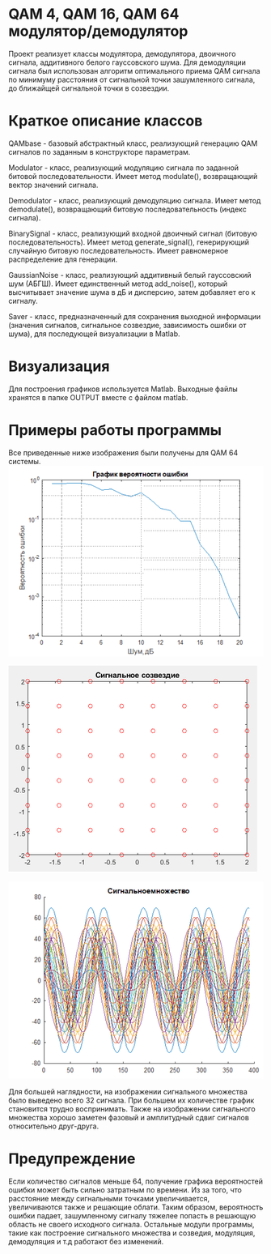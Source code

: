 # QAM 4, QAM 16, QAM 64 модулятор/демодулятор

Проект реализует классы модулятора, демодулятора, двоичного сигнала, аддитивного белого гауссовского шума.
Для демодуляции сигнала был использован алгоритм оптимального приема QAM сигнала по минимуму расстояния от сигнальной точки зашумленного сигнала, до ближайщей сигнальной точки в созвездии.
# Краткое описание классов
QAMbase - базовый абстрактный класс, реализующий генерацию QAM сигналов по заданным в конструкторе параметрам. 

Modulator - класс, реализующий модуляцию сигнала по заданной битовой последовательности. Имеет метод modulate(), возвращающий вектор значений сигнала.

Demodulator - класс, реализующий демодуляцию сигнала. Имеет метод demodulate(), возвращающий битовую последовательность (индекс сигнала).

BinarySignal - класс, реализующий входной двоичный сигнал (битовую последовательность). Имеет метод generate_signal(), генерирующий случайную битовую последовательность. Имеет равномерное распределение для генерации.

GaussianNoise - класс, реализующий аддитивный белый гауссовский шум (АБГШ). Имеет единственный метод add_noise(), который высчитывает значение шума в дБ и дисперсию, затем добавляет его к сигналу.

Saver - класс, предназначенный для сохранения выходной информации (значения сигналов, сигнальное созвездие, зависимость ошибки от шума), для последующей визуализации в Matlab.

# Визуализация
Для построения графиков используется Matlab. Выходные файлы хранятся в папке OUTPUT вместе с файлом matlab.
# Примеры работы программы
Все приведенные ниже изображения были получены для QAM 64 системы.
![Иллюстрация к проекту](https://github.com/RuslanRamaldanov/QAM/blob/master/%D0%92%D0%B5%D1%80%D0%BE%D1%8F%D1%82%D0%BD%D0%BE%D1%81%D1%82%D1%8C_%D0%BE%D1%88%D0%B8%D0%B1%D0%BA%D0%B8_64.png)

![Иллюстрация к проекту](https://github.com/RuslanRamaldanov/QAM/blob/master/%D0%A1%D0%B8%D0%B3%D0%BD%D0%B0%D0%BB%D1%8C%D0%BD%D0%BE%D0%B5%20%D1%81%D0%BE%D0%B7%D0%B2%D0%B5%D0%B7%D0%B4%D0%B8%D0%B5_64.png)

![Иллюстрация к проекту](https://github.com/RuslanRamaldanov/QAM/blob/master/%D0%A1%D0%B8%D0%B3%D0%BD%D0%B0%D0%BB%D1%8C%D0%BD%D0%BE%D0%B5_%D0%BC%D0%BE%D0%B6%D0%B5%D1%81%D1%82%D0%B2%D0%BE_64.png)

Для большей наглядности, на изображении сигнального множества было выведено всего 32 сигнала. При большем их количестве график становится трудно воспринимать.
Также на изображении сигнального множества хорошо заметен фазовый и амплитудный сдвиг сигналов относительно друг-друга.

# Предупреждение
Если количество сигналов меньше 64, получение графика вероятностей ошибки может быть сильно затратным по времени. Из за того, что расстояние между сигнальными точками увеличивается, увеличиваются также и решающие облати. Таким образом, вероятность ошибки падает, зашумленному сигналу тяжелее попасть в решающую область не своего исходного сигнала. Остальные модули программы, такие как построение сигнального множества и созведия, модуляция, демодуляция и т.д работают без изменений.

